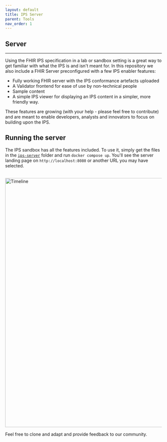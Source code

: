 ```yaml
---
layout: default
title: IPS Server
parent: Tools
nav_order: 1
---
```


## Server 
---

Using the FHIR IPS specification in a lab or sandbox setting is a great way to get familiar with what the IPS is and isn't meant for.
In this repository we also include a FHIR Server preconfigured with a few IPS enabler features:
* Fully working FHIR server with the IPS conformance artefacts uploaded
* A Validator frontend for ease of use by non-technical people
* Sample content
* A simple IPS viewer for displaying an IPS content in a simpler, more friendly way.

These features are growing (with your help - please feel free to contribute) and are meant to enable developers, analysts and innovators to focus on building upon the IPS. 


## Running the server
The IPS sandbox has all the features included. To use it, simply get the files in the [`ips-server`](link.html) folder and run `docker compose up`. You'll see the server landing page on `http://localhost:8080` or another URL you may have selected. 

<br clear ="ALL"/>
<img src="/assets/images/server-screenshot.png" alt="Timeline" width="800">


Feel free to clone and adapt and provide feedback to our community.


